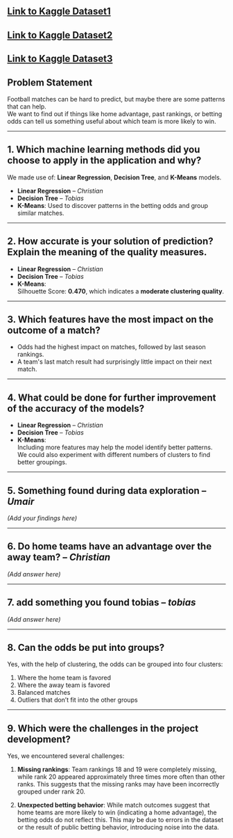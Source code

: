 [Link to Kaggle Dataset1](https://www.kaggle.com/datasets/ivanpv/premier-league-football-matches-20152019/data?select=Premier-League-2015-2019_TRAINING.csv)
---
[Link to Kaggle Dataset2](https://www.kaggle.com/datasets/idoyo92/epl-stats-20192020?resource=download)
---
[Link to Kaggle Dataset3](https://www.kaggle.com/datasets/sanjeetsinghnaik/premier-league-matches-20142020/data)
---

## Problem Statement

Football matches can be hard to predict, but maybe there are some patterns that can help.  
We want to find out if things like home advantage, past rankings, or betting odds can tell us something useful about which team is more likely to win.

---

## 1. Which machine learning methods did you choose to apply in the application and why?

We made use of: **Linear Regression**, **Decision Tree**, and **K-Means** models.

- **Linear Regression** – _Christian_
- **Decision Tree** – _Tobias_
- **K-Means**: Used to discover patterns in the betting odds and group similar matches.

---

## 2. How accurate is your solution of prediction? Explain the meaning of the quality measures.

- **Linear Regression** – _Christian_
- **Decision Tree** – _Tobias_
- **K-Means**:  
  Silhouette Score: **0.470**, which indicates a **moderate clustering quality**.

---

## 3. Which features have the most impact on the outcome of a match?

- Odds had the highest impact on matches, followed by last season rankings.  
- A team's last match result had surprisingly little impact on their next match.

---

## 4. What could be done for further improvement of the accuracy of the models?

- **Linear Regression** – _Christian_
- **Decision Tree** – _Tobias_
- **K-Means**:  
  Including more features may help the model identify better patterns.  
  We could also experiment with different numbers of clusters to find better groupings.

---

## 5. Something found during data exploration – _Umair_
_(Add your findings here)_

---

## 6. Do home teams have an advantage over the away team? – _Christian_

_(Add answer here)_

---

## 7. add something you found tobias – _tobias_

_(Add answer here)_

---

## 8. Can the odds be put into groups?

Yes, with the help of clustering, the odds can be grouped into four clusters:

1. Where the home team is favored  
2. Where the away team is favored  
3. Balanced matches  
4. Outliers that don’t fit into the other groups

---

## 9. Which were the challenges in the project development?

Yes, we encountered several challenges:

1. **Missing rankings**: Team rankings 18 and 19 were completely missing, while rank 20 appeared approximately three times more often than other ranks. This suggests that the missing ranks may have been incorrectly grouped under rank 20.

2. **Unexpected betting behavior**: While match outcomes suggest that home teams are more likely to win (indicating a home advantage), the betting odds do not reflect this. This may be due to errors in the dataset or the result of public betting behavior, introducing noise into the data.
